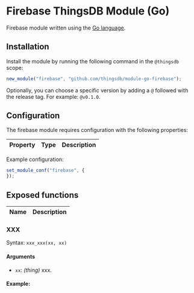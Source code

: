 # Firebase ThingsDB Module (Go)

Firebase module written using the [Go language](https://golang.org).


## Installation

Install the module by running the following command in the `@thingsdb` scope:

```javascript
new_module("firebase", "github.com/thingsdb/module-go-firebase");
```

Optionally, you can choose a specific version by adding a `@` followed with the release tag. For example: `@v0.1.0`.

## Configuration

The firebase module requires configuration with the following properties:

Property | Type            | Description
-------- | --------------- | -----------



Example configuration:

```javascript
set_module_conf("firebase", {
});
```

## Exposed functions

Name                            | Description
------------------------------- | -----------

### XXX

Syntax: `xxx_xxx(xx, xx)`

#### Arguments

- `xx`: _(thing)_ xxx.

#### Example:

```javascript

```
